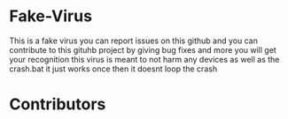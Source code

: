# Fake-Virus
This is a fake virus you can report issues on this github and you can contribute to this gituhb project by giving bug fixes and more you will get your recognition this virus is meant to not harm any devices as well as the crash.bat it just works once then it doesnt loop the crash
# Contributors

